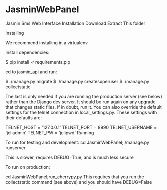 # JasminWebPanel
Jasmin Sms Web Interface
Installation
Download Extract This folder

Installing

We recommend installing in a virtualenv

Install dependencies:

$ pip install -r requirements.pip

cd to jasmin_api and run:

$ ./manage.py migrate $ ./manage.py createsuperuser $ ./manage.py collectstatic

The last is only needed if you are running the production server (see below) rather than the Django dev server. It should be run again on any upgrade that changes static files. If in doubt, run it.
You can also override the default settings for the telnet connection in local_settings.py. These settings with their defaults are:

TELNET_HOST = '127.0.0.1'
TELNET_PORT = 8990
TELNET_USERNAME = 'jcliadmin'
TELNET_PW = 'jclipwd'
Running

To run for testing and development: cd JasminWebPanel;./manage.py runserver

This is slower, requires DEBUG=True, and is much less secure

To run on production:

cd JasminWebPanel;run_cherrypy.py
This requires that you run the collectstatic command (see above) and you should have DEBUG=False
